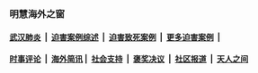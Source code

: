 
### 明慧海外之窗

####  [武汉肺炎](indexes/365.md?t=04282301) &nbsp;|&nbsp;  [迫害案例综述](indexes/328.md?t=04282301) &nbsp;|&nbsp; [迫害致死案例](indexes/277.md?t=04282301)  &nbsp;|&nbsp; [更多迫害案例](indexes/81.md?t=04282301)  &nbsp;|&nbsp; 
####  [时事评论](indexes/19.md?t=04282301) &nbsp;|&nbsp; [海外简讯](indexes/245.md?t=04282301)&nbsp;|&nbsp;  [社会支持](indexes/140.md?t=04282301) &nbsp;|&nbsp; [褒奖决议](indexes/282.md?t=04282301) &nbsp;|&nbsp; [社区报道](indexes/91.md?t=04282301)  &nbsp;|&nbsp; [天人之间](indexes/78.md?t=04282301) 


